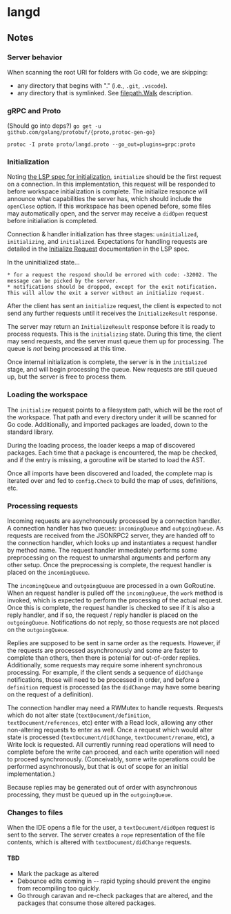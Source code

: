 # langd

## Notes

### Server behavior

When scanning the root URI for folders with Go code, we are skipping:

* any directory that begins with "." (i.e., `.git`, `.vscode`).
* any directory that is symlinked.  See [filepath.Walk](https://golang.org/pkg/path/filepath/#Walk) description.

### gRPC and Proto

(Should go into deps?)
`go get -u github.com/golang/protobuf/{proto,protoc-gen-go}`

`protoc -I proto proto/langd.proto --go_out=plugins=grpc:proto`

### Initialization

Noting [the LSP spec for initialization](https://github.com/Microsoft/language-server-protocol/blob/master/protocol.md#initialize-request), `initialize` should be the first request on a connection.  In this implementation, this request will be responded to before workspace initialization is complete.  The initialize responce will announce what capabilities the server has, which should include the `openClose` option.  If this workspace has been opened before, some files may automatically open, and the server may receive a `didOpen` request before initialiation is completed.

Connection & handler initialization has three stages: `uninitialized`, `initializing`, and `initialized`.  Expectations for handling requests are detailed in the [Initialize Request](https://github.com/Microsoft/language-server-protocol/blob/master/protocol.md#initialize-request) documentation in the LSP spec.

In the uninitialized state...

``` text
* for a request the respond should be errored with code: -32002. The message can be picked by the server.
* notifications should be dropped, except for the exit notification. This will allow the exit a server without an initialize request.
```

After the client has sent an `initialize` request, the client is expected to not send any further requests until it receives the `InitializeResult` response.

The server may return an `InitializeResult` response before it is ready to process requests.  This is the `initializing` state.  During this time, the client may send requests, and the server must queue them up for processing.  The queue is _not_ being processed at this time.

Once internal initialization is complete, the server is in the `initialized` stage, and will begin processing the queue.  New requests are still queued up, but the server is free to process them.

### Loading the workspace

The `initialize` request points to a filesystem path, which will be the root of the workspace.  That path and every directory under it will be scanned for Go code.  Additionally, and imported packages are loaded, down to the standard library.

During the loading process, the loader keeps a map of discovered packages.  Each time that a package is encountered, the map be checked, and if the entry is missing, a goroutine will be started to load the AST.

Once all imports have been discovered and loaded, the complete map is iterated over and fed to `config.Check` to build the map of uses, definitions, etc.

### Processing requests

Incoming requests are asynchronously processed by a connection handler.  A connection handler has two queues: `incomingQueue` and `outgoingQueue`. As requests are received from the JSONRPC2 server, they are handed off to the connection handler, which looks up and instantiates a request handler by method name. The request handler immediately performs some preprocessing on the request to unmarshal arguments and perform any other setup. Once the preprocessing is complete, the request handler is placed on the `incomingQueue`.

The `incomingQueue` and `outgoingQueue` are processed in a own GoRoutine. When an request handler is pulled off the `incomingQueue`, the `work` method is invoked, which is expected to perform the processing of the actual request. Once this is complete, the request handler is checked to see if it is also a reply handler, and if so, the request / reply handler is placed on the `outgoingQueue`. Notifications do not reply, so those requests are not placed on the `outgoingQueue`.

Replies are supposed to be sent in same order as the requests. However, if the requests are processed asynchronously and some are faster to complete than others, then there is potenial for out-of-order replies. Additionally, some requests may require some inherent synchronous processing. For example, if the client sends a sequence of `didChange` notifications, those will need to be processed in order, and before a `definition` request is processed (as the `didChange` may have some bearing on the request of a definition).

The connection handler may need a RWMutex to handle requests. Requests which do not alter state (`textDocument/definition`, `textDocument/references`, etc) enter with a Read lock, allowing any other non-altering requests to enter as well. Once a request which would alter state is processed (`textDocument/didChange`, `textDocument/rename`, etc), a Write lock is requested. All currently running read operations will need to complete before the write can proceed, and each write operation will need to proceed synchronously. (Conceivably, some write operations could be performed asynchronously, but that is out of scope for an initial implementation.)

Because replies may be generated out of order with asynchronous processing, they must be queued up in the `outgoingQueue`.

### Changes to files

When the IDE opens a file for the user, a `textDocument/didOpen` request is sent to the server.  The server creates a `rope` representation of the file contents, which is altered with `textDocument/didChange` requests.

#### TBD

* Mark the package as altered
* Debounce edits coming in -- rapid typing should prevent the engine from recompiling too quickly.
* Go through caravan and re-check packages that are altered, and the packages that consume those altered packages.